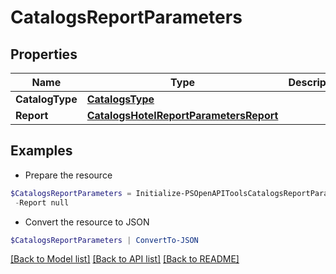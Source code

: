 # CatalogsReportParameters
## Properties

Name | Type | Description | Notes
------------ | ------------- | ------------- | -------------
**CatalogType** | [**CatalogsType**](CatalogsType.md) |  | 
**Report** | [**CatalogsHotelReportParametersReport**](CatalogsHotelReportParametersReport.md) |  | 

## Examples

- Prepare the resource
```powershell
$CatalogsReportParameters = Initialize-PSOpenAPIToolsCatalogsReportParameters  -CatalogType null `
 -Report null
```

- Convert the resource to JSON
```powershell
$CatalogsReportParameters | ConvertTo-JSON
```

[[Back to Model list]](../README.md#documentation-for-models) [[Back to API list]](../README.md#documentation-for-api-endpoints) [[Back to README]](../README.md)

